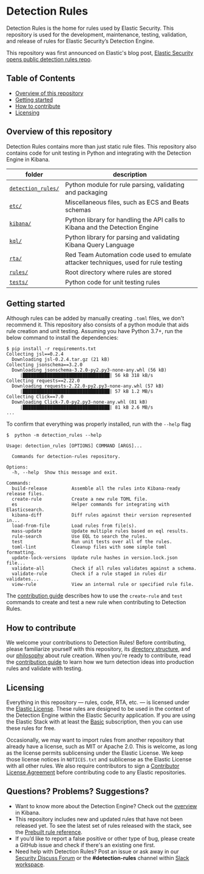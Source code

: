 # Detection Rules

Detection Rules is the home for rules used by Elastic Security. This repository is used for the development, maintenance, testing, validation, and release of rules for Elastic Security’s Detection Engine.

This repository was first announced on Elastic's blog post, [Elastic Security opens public detection rules repo](https://elastic.co/blog/elastic-security-opens-public-detection-rules-repo).


## Table of Contents
- [Overview of this repository](#overview-of-this-repository)
- [Getting started](#getting-started)
- [How to contribute](#how-to-contribute)
- [Licensing](#licensing)


## Overview of this repository

Detection Rules contains more than just static rule files. This repository also contains code for unit testing in Python and integrating with the Detection Engine in Kibana.

| folder                                |  description                                                                        |
|-------------------------------------- |------------------------------------------------------------------------------------ |
| [`detection_rules/`](detection_rules) | Python module for rule parsing, validating and packaging                            |
| [`etc/`](etc)                         | Miscellaneous files, such as ECS and Beats schemas                                  |
| [`kibana/`](kibana)                   | Python library for handling the API calls to Kibana and the Detection Engine        |
| [`kql/`](kql)                         | Python library for parsing and validating Kibana Query Language                     |
| [`rta/`](rta)                         | Red Team Automation code used to emulate attacker techniques, used for rule testing |
| [`rules/`](rules)                     | Root directory where rules are stored                                               |
| [`tests/`](tests)                     | Python code for unit testing rules                                                  |


## Getting started

Although rules can be added by manually creating `.toml` files, we don't recommend it. This repository also consists of a python module that aids rule creation and unit testing. Assuming you have Python 3.7+, run the below command to install the dependencies:
```console
$ pip install -r requirements.txt
Collecting jsl==0.2.4
  Downloading jsl-0.2.4.tar.gz (21 kB)
Collecting jsonschema==3.2.0
  Downloading jsonschema-3.2.0-py2.py3-none-any.whl (56 kB)
     |████████████████████████████████| 56 kB 318 kB/s 
Collecting requests==2.22.0
  Downloading requests-2.22.0-py2.py3-none-any.whl (57 kB)
     |████████████████████████████████| 57 kB 1.2 MB/s 
Collecting Click==7.0
  Downloading Click-7.0-py2.py3-none-any.whl (81 kB)
     |████████████████████████████████| 81 kB 2.6 MB/s 
...
```

To confirm that everything was properly installed, run with the `--help` flag
```console
$  python -m detection_rules --help

Usage: detection_rules [OPTIONS] COMMAND [ARGS]...

  Commands for detection-rules repository.

Options:
  -h, --help  Show this message and exit.

Commands:
  build-release         Assemble all the rules into Kibana-ready release files.
  create-rule           Create a new rule TOML file.
  es                    Helper commands for integrating with Elasticsearch.
  kibana-diff           Diff rules against their version represented in...
  load-from-file        Load rules from file(s).
  mass-update           Update multiple rules based on eql results.
  rule-search           Use EQL to search the rules.
  test                  Run unit tests over all of the rules.
  toml-lint             Cleanup files with some simple toml formatting.
  update-lock-versions  Update rule hashes in version.lock.json file...
  validate-all          Check if all rules validates against a schema.
  validate-rule         Check if a rule staged in rules dir validates...
  view-rule             View an internal rule or specified rule file.
```

The [contribution guide](CONTRIBUTING.md) describes how to use the `create-rule` and `test` commands to create and test a new rule when contributing to Detection Rules.


## How to contribute

We welcome your contributions to Detection Rules! Before contributing, please familiarize yourself with this repository, its [directory structure](#overview-of-this-repository), and our [philosophy](PHILOSOPHY.md) about rule creation. When you're ready to contribute, read the [contribution guide](CONTRIBUTING.md) to learn how we turn detection ideas into production rules and validate with testing.

## Licensing

Everything in this repository — rules, code, RTA, etc. — is licensed under the [Elastic License](LICENSE.txt). These rules are designed to be used in the context of the Detection Engine within the Elastic Security application. If you are using the Elastic Stack with at least the [Basic](https://www.elastic.co/subscriptions) subscription, then you can use these rules for free.


Occasionally, we may want to import rules from another repository that already have a license, such as MIT or Apache 2.0. This is welcome, as long as the license permits sublicensing under the Elastic License. We keep those license notices in `NOTICES.txt` and sublicense as the Elastic License with all other rules. We also require contributors to sign a [Contributor License Agreement](https://www.elastic.co/contributor-agreement) before contributing code to any Elastic repositories.

## Questions? Problems? Suggestions?

- Want to know more about the Detection Engine? Check out the [overview](https://www.elastic.co/guide/en/siem/guide/current/detection-engine-overview.html) in Kibana.
- This repository includes new and updated rules that have not been released yet. To see the latest set of rules released with the stack, see the [Prebuilt rule reference](https://www.elastic.co/guide/en/siem/guide/current/prebuilt-rules.html).
- If you’d like to report a false positive or other type of bug, please create a GitHub issue and check if there's an existing one first.
- Need help with Detection Rules? Post an issue or ask away in our [Security Discuss Forum](https://discuss.elastic.co/c/security/) or the **#detection-rules** channel within [Slack workspace](https://www.elastic.co/blog/join-our-elastic-stack-workspace-on-slack).
